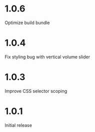 # 1.0.6

Optimize build bundle

# 1.0.4

Fix styling bug with vertical volume slider

# 1.0.3

Improve CSS selector scoping

# 1.0.1

Initial release
